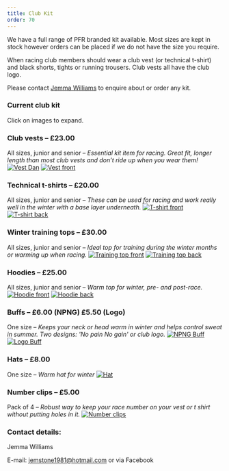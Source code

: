 ```yaml
---
title: Club Kit
order: 70
---
```


We have a full range of PFR branded kit available. Most sizes are kept in stock however orders can be placed if we do not have the size you require.

When racing club members should wear a club vest (or technical t-shirt) and black shorts, tights or running trousers. Club vests all have the club logo.

Please contact [Jemma Williams](mailto:jemstone1981@hotmail.com) to enquire about or order any kit.

### Current club kit

Click on images to expand.


### Club vests – £23.00
All sizes, junior and senior – _Essential kit item for racing. Great fit, longer length than most club vests and don’t ride up when you wear them!_
[![Vest Dan](https://pfrac.chrishodgson.co.uk/static/uploads/pfrac-new-vest-dan-thumb.jpg)](https://pfrac.chrishodgson.co.uk/static/uploads/pfrac-new-vest-dan.jpg)
[![Vest front](https://pfrac.chrishodgson.co.uk/static/uploads/pfrac-new-vest-front-thumb.jpg)](https://pfrac.chrishodgson.co.uk/static/uploads/pfrac-new-vest-front.jpg) 

### Technical t-shirts – £20.00
All sizes, junior and senior – _These can be used for racing and work really well in the winter with a base layer underneath._
[![T-shirt front](https://pfrac.chrishodgson.co.uk/static/uploads/pfrac-t-shirt-front-thumb.jpg)](https://pfrac.chrishodgson.co.uk/static/uploads/pfrac-t-shirt-front.jpg)
[![T-shirt back](https://pfrac.chrishodgson.co.uk/static/uploads/pfrac-t-shirt-back-thumb.jpg)](https://pfrac.chrishodgson.co.uk/static/uploads/pfrac-t-shirt-back.jpg) 


### Winter training tops – £30.00 
All sizes, junior and senior – _Ideal top for training during the winter months or warming up when racing._
[![Training top front](https://pfrac.chrishodgson.co.uk/static/uploads/pfrac-training-top-front-thumb.jpg)](https://pfrac.chrishodgson.co.uk/static/uploads/pfrac-training-top-front.jpg) 
[![Training top back](https://pfrac.chrishodgson.co.uk/static/uploads/pfrac-training-top-back-thumb.jpg)](https://pfrac.chrishodgson.co.uk/static/uploads/pfrac-training-top-back.jpg) 


### Hoodies – £25.00 
All sizes, junior and senior – _Warm top for winter, pre- and post-race._
[![Hoodie front](https://pfrac.chrishodgson.co.uk/static/uploads/pfrac-hoodie-front-thumb.jpg)](https://pfrac.chrishodgson.co.uk/static/uploads/pfrac-hoodie-front.jpg) 
[![Hoodie back](https://pfrac.chrishodgson.co.uk/static/uploads/pfrac-hoodie-back-thumb.jpg)](https://pfrac.chrishodgson.co.uk/static/uploads/pfrac-hoodie-back.jpg) 


### Buffs – £6.00 (NPNG) £5.50 (Logo)
One size – _Keeps your neck or head warm in winter and helps control sweat in summer. Two designs: 'No pain No gain' or club logo._
[![NPNG Buff](https://pfrac.chrishodgson.co.uk/static/uploads/buff1-thumb.jpg)](https://pfrac.chrishodgson.co.uk/static/uploads/buff1.jpg) 
[![Logo Buff](https://pfrac.chrishodgson.co.uk/static/uploads/buff2-thumb.jpg)](https://pfrac.chrishodgson.co.uk/static/uploads/buff2.jpg) 


### Hats – £8.00
One size – _Warm hat for winter_
[![Hat](https://pfrac.chrishodgson.co.uk/static/uploads/pfr-hat-thumb.jpg)](https://pfrac.chrishodgson.co.uk/static/uploads/pfr-hat.jpg) 


### Number clips – £5.00
Pack of 4 – _Robust way to keep your race number on your vest or t shirt without putting holes in it._
[![Number clips](https://pfrac.chrishodgson.co.uk/static/uploads/pfrac-number-clips-thumb.jpg)](https://pfrac.chrishodgson.co.uk/static/uploads/pfrac-number-clips.jpg) 

### Contact details:

Jemma Williams

E-mail: [jemstone1981@hotmail.com](mailto:jemstone1981@hotmail.com) or via Facebook